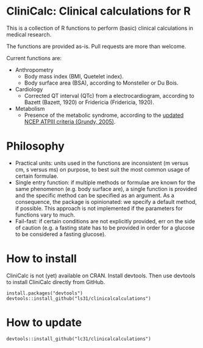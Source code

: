 # CliniCalc: Clinical calculations for R
This is a collection of R functions to perform (basic) clinical calculations in medical research.

The functions are provided as-is. Pull requests are more than welcome.

Current functions are:

- Anthropometry
  - Body mass index (BMI, Quetelet index).
  - Body surface area (BSA), according to Monsteller or Du Bois.
- Cardiology
  - Corrected QT interval (QTc) from a electrocardiogram, according to Bazett (Bazett, 1920) or Fridericia (Fridericia, 1920).
- Metabolism  
  - Presence of the metabolic syndrome, according to the [updated NCEP ATPIII criteria (Grundy, 2005)](http://www.ncbi.nlm.nih.gov/pubmed/16157765).

# Philosophy

- Practical units: units used in the functions are inconsistent (m versus cm, s versus ms) on purpose, to best suit the most common usage of certain formulae.
- Single entry function: if multiple methods or formulae are known for the same phenomenon (e.g. body surface are), a single function is provided and the specific method can be specified as an argument. As a consequence, the package is opinionated: we specify a default method, if possible. This approach is not implemented if the parameters for functions vary to much.
- Fail-fast: if certain conditions are not explicitly provided, err on the side of caution (e.g. a fasting state has to be provided in order for a glucose to be considered a fasting glucose). 

# How to install

CliniCalc is not (yet) available on CRAN. Install devtools. Then use devtools to install CliniCalc directly from GitHub.

```{r}
install.packages("devtools")
devtools::install_github("ls31/clinicalcalculations")
```
# How to update

```{r}
devtools::install_github("lc31/clinicalcalculations")
```
